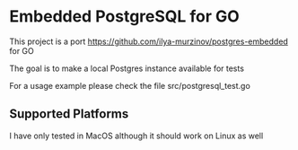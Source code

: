 # Embedded PostgreSQL for GO

This project is a port https://github.com/ilya-murzinov/postgres-embedded for GO

The goal is to make a local Postgres instance available for tests

For a usage example please check the file src/postgresql_test.go


## Supported Platforms
I have only tested in MacOS although it should work on Linux as well